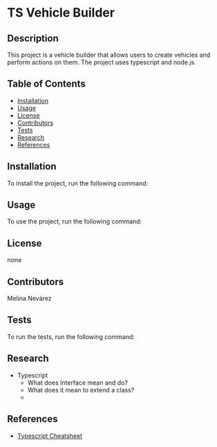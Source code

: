 # TS Vehicle Builder

## Description  

This project is a vehicle builder that allows users to create vehicles and perform actions on them. The project uses typescript and node.js.

## Table of Contents

- [Installation](#installation)
- [Usage](#usage)
- [License](#license)
- [Contributors](#contributors)
- [Tests](#tests)
- [Research](#research)
- [References](#references)

## Installation

To install the project, run the following command:


## Usage

To use the project, run the following command:


## License

none

## Contributors

Melina Nevárez

## Tests

To run the tests, run the following command:


## Research

- Typescript
    - What does Interface mean and do? 
    - What does it mean to extend a class? 
    - 


## References

- [Typescript Cheatsheet](https://www.typescriptlang.org/cheatsheets/)
